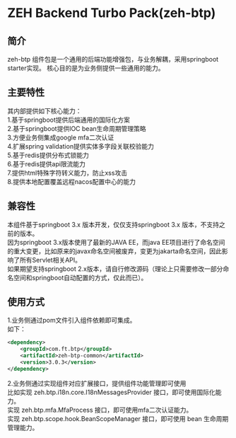 # ZEH Backend Turbo Pack(zeh-btp)

## 简介
zeh-btp 组件包是一个通用的后端功能增强包，与业务解耦，采用springboot starter实现。
核心目的是为业务侧提供一些通用的能力。

## 主要特性
其内部提供如下核心能力：  
1.基于springboot提供后端通用的国际化方案   
2.基于springboot提供IOC bean生命周期管理策略   
3.方便业务侧集成google mfa二次认证   
4.扩展spring validation提供实体多字段关联校验能力   
5.基于redis提供分布式锁能力   
6.基于redis提供api限流能力   
7.提供html特殊字符转义能力，防止xss攻击   
8.提供本地配置覆盖远程nacos配置中心的能力     

## 兼容性
本组件基于springboot 3.x 版本开发，仅仅支持springboot 3.x 版本，不支持之前的版本。      
因为springboot 3.x版本使用了最新的JAVA EE，而java EE项目进行了命名空间的重大变更，比如原来的javax命名空间被废弃，变更为jakarta命名空间，因此影响了所有Servlet相关API。       
如果期望支持springboot 2.x版本，请自行修改源码（理论上只需要修改一部分命名空间和springboot自动配置的方式，仅此而已）。      

## 使用方式
1.业务侧通过pom文件引入组件依赖即可集成。   
如下：   
```xml
<dependency>
    <groupId>com.ft.btp</groupId>
    <artifactId>zeh-btp-common</artifactId>
    <version>3.0.3</version>
</dependency>
```
2.业务侧通过实现组件对应扩展接口，提供组件功能管理即可使用      
比如实现 zeh.btp.i18n.core.I18nMessagesProvider 接口，即可使用国际化能力。   
实现 zeh.btp.mfa.MfaProcess 接口，即可使用mfa二次认证能力。   
实现 zeh.btp.scope.hook.BeanScopeManager 接口，即可使用 bean 生命周期管理能力。   
